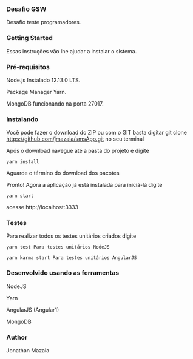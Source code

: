 ### Desafio GSW
Desafio teste programadores.

### Getting Started
Essas instruções vão lhe ajudar a instalar o sistema.

### Pré-requisitos

Node.js Instalado 12.13.0 LTS.

Package Manager Yarn.

MongoDB funcionando na porta 27017.

### Instalando
Você pode fazer o download do ZIP ou com o GIT basta digitar git clone https://github.com/jmazaia/smsApp.git no seu terminal

Após o download navegue até a pasta do projeto e digite

```
yarn install
```

Aguarde o término do download dos pacotes

Pronto! Agora a aplicação já está instalada para iniciá-lá digite

```
yarn start
```

acesse http://localhost:3333

### Testes

Para realizar todos os testes unitários criados digite

```
yarn test Para testes unitários NodeJS
```
```
yarn karma start Para testes unitários AngularJS
```
### Desenvolvido usando as ferramentas 
NodeJS

Yarn

AngularJS (Angular1)

MongoDB

### Author
Jonathan Mazaia
